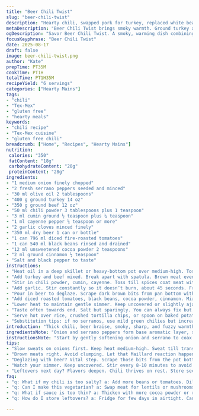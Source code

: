 ```yaml
---
title: "Beer Chili Twist"
slug: "beer-chili-twist"
description: "Hearty chili, swapped pork for turkey, replaced white beans with black beans, added a pinch cinnamon. Slow simmer lets flavors meld into thick, saucy richness. A smoky aroma fills the kitchen, aroma sharpens as the beer hits the pan. The meat browns to deep caramel, spices toast releasing a warm earthiness. Subtle bitterness from beer balances the slight sweetness from cinnamon and cocoa powder. Serve over rice or crunchy nachos. Adaptable to what’s on hand. No heavy cream, no dairy. Gluten free naturally. Use ground turkey for lighter, black beans for richer bite. Cinnamon adds subtle warmth without being obvious."
metaDescription: "Beer Chili Twist brings smoky warmth. Ground turkey and black beans create depth. A lighter take on hearty chili."
ogDescription: "Savor Beer Chili Twist. A smoky, warming dish combining ground turkey and black beans. Slow simmer melds flavors for rich taste."
focusKeyphrase: "Beer Chili Twist"
date: 2025-08-17
draft: false
image: beer-chili-twist.png
author: "Kate"
prepTime: PT35M
cookTime: PT1H
totalTime: PT1H35M
recipeYield: "6 servings"
categories: ["Hearty Mains"]
tags:
- "chili"
- "Tex-Mex"
- "gluten free"
- "hearty meals"
keywords:
- "chili recipe"
- "Tex-Mex cuisine"
- "gluten free chili"
breadcrumb: ["Home", "Recipes", "Hearty Mains"]
nutrition: 
 calories: "350"
 fatContent: "18g"
 carbohydrateContent: "20g"
 proteinContent: "28g"
ingredients:
- "1 medium onion finely chopped"
- "2 fresh serrano peppers seeded and minced"
- "30 ml olive oil 2 tablespoons"
- "400 g ground turkey 14 oz"
- "350 g ground beef 12 oz"
- "50 ml chili powder 3 tablespoons plus 1 teaspoon"
- "3 ml cumin ground ½ teaspoon plus ¼ teaspoon"
- "1 ml cayenne pepper ¼ teaspoon or more"
- "2 garlic cloves minced finely"
- "350 ml dry beer 1 can or bottle"
- "1 can 796 ml diced fire-roasted tomatoes"
- "1 can 540 ml black beans rinsed and drained"
- "12 ml unsweetened cocoa powder 2 teaspoons"
- "2 ml ground cinnamon ½ teaspoon"
- "Salt and black pepper to taste"
instructions:
- "Heat oil in a deep skillet or heavy-bottom pot over medium-high. Toss in onion and serrano peppers. Softening, edges starting to brown. That pop and hiss means water leaving the veg. Don't rush this step. Slow sweat till translucent and glossy."
- "Add turkey and beef mixed. Break apart with spatula. Brown meat evenly, no clumps. Let crust form on bottom pieces before stirring. This is the Maillard reaction, developing complexity and savor. Sprinkle salt and pepper early. Meat sheen dulls when ready."
- "Stir in chili powder, cumin, cayenne. Toss till spices coat meat with dusty smell. Toasting these in fat awakens flavors — avoid adding water now or spices won't bloom."
- "Add garlic. Stir constantly so it doesn’t burn, about 45 seconds. Fragrant sharpness hitting your nose."
- "Pour in beer to deglaze. Scrape dark brown bits from pan bottom with wooden spoon. Those little burnt morsels hold flavor. Bring to boil. Bubbles rising steadily means good simmer ahead."
- "Add diced roasted tomatoes, black beans, cocoa powder, cinnamon. Mix until evenly distributed. Cocoa smoothes chili’s sharp edges; cinnamon adds subtle warmth beneath the surface."
- "Lower heat to maintain gentle simmer. Keep uncovered or slightly ajar. Stir every 8-10 minutes so nothing sticks or scorches. Look for thickening sauce, meat tender, flavors melding. Should take about 55 to 65 minutes."
- "Taste often towards end. Salt but sparingly. You can always fix but can't retract over-salting. Adjust cayenne for heat. If sauce gets too thick, splash water or beer to loosen."
- "Serve hot over rice, crushed tortilla chips, or spoon on baked potatoes for earthy contrast. Leftovers better next day. Flavors develop further overnight."
- "Substitution tips: if no serranos, use mild green chilies but increase cayenne for bite. Turkey keeps chili lighter, if you want you can use all beef but add splash water since beef releases less liquid. Black beans add more texture than white beans standard, dishing changes slightly but adds richness."
introduction: "Thick chili, beer braise, smoky, sharp, and fuzzy warmth from cinnamon surprise. No dairy or gluten, straightforward. Searing meat right is key: color over speed, flavor over fuss. Using turkey cuts fat and gaminess, black beans swap adds creaminess and more chew. Beer reduces bitterness balancing chili powder and cocoa. Mix of sharp serrano and earth spices hits a nice heat curve. Keep it uncovered so sauce tightens up, flavors concentrate, never drown it out with lids. Salsa roasted tomatoes pack smoky punch over plain diced. Aim for slow bubble not rolling boil. Stir often to avoid scorch or burnt notes. Perfect for late week meals that stretch and improve next day. Skip cream, skip cheese, all natural depth. Not your average chili."
ingredientsNote: "Onion and serrano peppers form base aromatic layer, sweat gently not brown—too much color turns bitter. Olive oil preferred for stable cooking. Ground turkey less fatty but dense, browns best with even heat and a little patience. Beef adds heft and richness. Chili powder blends standard, feel free to boost cumin if you like earthier background. Cayenne adjust to taste — remember some heat builds after cooking. Garlic thrown in last to avoid burning, brings pungent brightness. Dry beer critical; stout or amber adds malty depth, lagers lighter but still fine. Fire-roasted tomatoes deepen umami and smoky undertones, can substitute regular diced tomatoes but chili less complex. Black beans soak up flavors and add body; rinse to remove canning salts. Powdered cocoa almost secret weapon — dissolves to round out acidity and bring smooth richness. Cinnamon optional but recommended for hidden warmth and surprise notes. Salt and pepper last layer seasoning, adjust gradually once sauce reduces."
instructionsNote: "Start by gently softening onion and serrano to coax out sweetness and mellow fiery edge. Moving carefully here avoids bitter burnt bits. Brown ground meats thoroughly; wait until bottom crust forms before stirring for best flavor. Bloom dried spices in hot fat after meat browns to activate oils and maximize aroma. Garlic is fragile, add low and fast, risk burnt bitterness if left too long. Deglazing with beer lifts fond stuck to pan; scrape diligently for that deep flavor base. Introducing diced tomatoes and beans too early dilutes sauce, better to add post deglaze. Maintaining a low simmer builds thick sauce and tender meat without toughness. Keep uncovered or vented to avoid watery chili. Frequent stirring – every 8-10 minutes prevents scorching especially with cocoa that can stick. Taste and correct seasoning near end, flavor evolves during simmer. Excess salt ruins dish, better to under-season then finish at table. By resting leftovers a day flavors intensify and meld. Good chili thrives on patience and attention to texture, heat and sauce thickness – more than exact timing."
tips:
- "Slow sweats on onions first. Keep heat medium-high. Sweat till translucent. Look for glossy finish. Edges slightly brown, but not burnt. This sweetness will build base flavor. Patience is crucial here."
- "Brown meats right. Avoid clumping. Let that Maillard reaction happen. Build flavors. Spices need oil to bloom. Final spices after browning—crucial for depth. Salt early on; it pulls moisture out."
- "Deglazing with beer? Vital step. Scrape those bits from the pot bottom. Deep flavors there. Use stout or amber for richness, lagers still work but lighter. Key to balance bitter with sweetness."
- "Watch your simmer. Keep uncovered. Stir every 8-10 minutes to avoid sticking. Look for thick sauce, not rolling boil. If it gets too thick? Splash more beer or water in."
- "Leftovers next day? Flavors deepen. Chili thrives on rest. Store securely. Reheat gently, add water if needed. Adjust seasoning as flavors have shifted. Always taste again."
faq:
- "q: What if my chili is too salty? a: Add more beans or tomatoes. Dilution is key. Too much can ruin flavors. Remember, it builds as you cook."
- "q: Can I make this vegetarian? a: Swap meat for lentils or mushrooms. Adjust spices for richness. Check beans for texture—better option."
- "q: What if sauce is too thin? a: Thicken with more cocoa powder or reduce heat and simmer longer. Patience helps it set up. Otherwise, consider adding cornmeal."
- "q: How do I store leftovers? a: Fridge for few days in airtight. Can freeze too for later. Just ensure it cools completely first. Reheat gently."

---
```

